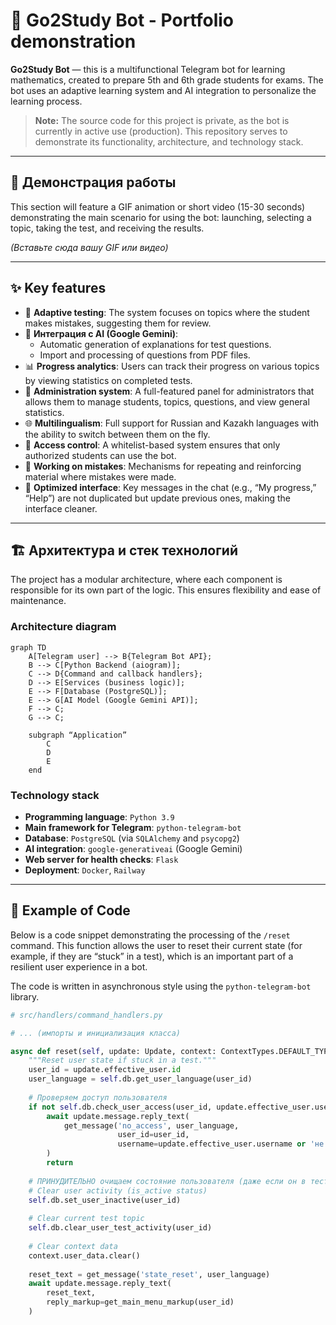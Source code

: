 # 🤖 Go2Study Bot - Portfolio demonstration

**Go2Study Bot** — this is a multifunctional Telegram bot for learning mathematics, created to prepare 5th and 6th grade students for exams. The bot uses an adaptive learning system and AI integration to personalize the learning process.

> **Note:** The source code for this project is private, as the bot is currently in active use (production). This repository serves to demonstrate its functionality, architecture, and technology stack.

---

## 🎥 Демонстрация работы

This section will feature a GIF animation or short video (15-30 seconds) demonstrating the main scenario for using the bot: launching, selecting a topic, taking the test, and receiving the results.

*(Вставьте сюда вашу GIF или видео)*

---

## ✨ Key features

-   🎯 **Adaptive testing**: The system focuses on topics where the student makes mistakes, suggesting them for review.
-   🤖 **Интеграция с AI (Google Gemini)**: 
    -   Automatic generation of explanations for test questions.
    -   Import and processing of questions from PDF files.
-   📊 **Progress analytics**: Users can track their progress on various topics by viewing statistics on completed tests.
-   👥 **Administration system**: A full-featured panel for administrators that allows them to manage students, topics, questions, and view general statistics.
-   🌐 **Multilingualism**: Full support for Russian and Kazakh languages with the ability to switch between them on the fly.
-   🔐 **Access control**: A whitelist-based system ensures that only authorized students can use the bot.
-   🔄 **Working on mistakes**: Mechanisms for repeating and reinforcing material where mistakes were made.
-   💬 **Optimized interface**: Key messages in the chat (e.g., “My progress,” “Help”) are not duplicated but update previous ones, making the interface cleaner.

---

## 🏗️ Архитектура и стек технологий

The project has a modular architecture, where each component is responsible for its own part of the logic. This ensures flexibility and ease of maintenance.

### Architecture diagram

```mermaid
graph TD
    A[Telegram user] --> B{Telegram Bot API};
    B --> C[Python Backend (aiogram)];
    C --> D{Command and callback handlers};
    D --> E[Services (business logic)];
    E --> F[Database (PostgreSQL)];
    E --> G[AI Model (Google Gemini API)];
    F --> C;
    G --> C;

    subgraph “Application”
        C
        D
        E
    end
```

### Technology stack

-   **Programming language**: `Python 3.9`
-   **Main framework for Telegram**: `python-telegram-bot`
-   **Database**: `PostgreSQL` (via `SQLAlchemy` and `psycopg2`)
-   **AI integration**: `google-generativeai` (Google Gemini)
-   **Web server for health checks**: `Flask`
-   **Deployment**: `Docker`, `Railway`

---

## 📄 Example of Code

Below is a code snippet demonstrating the processing of the `/reset` command. This function allows the user to reset their current state (for example, if they are “stuck” in a test), which is an important part of a resilient user experience in a bot.

The code is written in asynchronous style using the `python-telegram-bot` library.

```python
# src/handlers/command_handlers.py

# ... (импорты и инициализация класса)

async def reset(self, update: Update, context: ContextTypes.DEFAULT_TYPE) -> None:
    """Reset user state if stuck in a test."""
    user_id = update.effective_user.id
    user_language = self.db.get_user_language(user_id)
    
    # Проверяем доступ пользователя
    if not self.db.check_user_access(user_id, update.effective_user.username):
        await update.message.reply_text(
            get_message('no_access', user_language, 
                        user_id=user_id, 
                        username=update.effective_user.username or 'не указан')
        )
        return
    
    # ПРИНУДИТЕЛЬНО очищаем состояние пользователя (даже если он в тесте)
    # Clear user activity (is_active status)
    self.db.set_user_inactive(user_id)
    
    # Clear current test topic
    self.db.clear_user_test_activity(user_id)
    
    # Clear context data
    context.user_data.clear()
    
    reset_text = get_message('state_reset', user_language)
    await update.message.reply_text(
        reset_text,
        reply_markup=get_main_menu_markup(user_id)
    )

```


